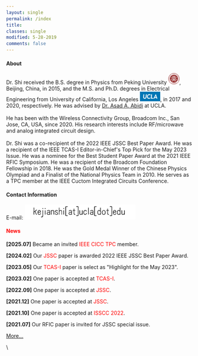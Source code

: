 ```yaml
---
layout: single
permalink: /index
title:
classes: single
modified: 5-28-2019
comments: false
---
```


#### About  
Dr. Shi received the B.S. degree in Physics from Peking University <img src="fig/pku.png" width="30"/>, Beijing, China, in 2015, and the M.S. and Ph.D. degrees in Electrical Engineering from University of California, Los Angeles <img src="fig/logo-ucla.png" width="55"/>, in 2017 and 2020, respectively. 
He was advised by [Dr. Asad A. Abidi](https://scholar.google.com/citations?user=44y2Oc4AAAAJ&hl=en) at UCLA. 
\
\
He has been with the Wireless Connectivity Group, Broadcom Inc., San Jose, CA, USA, since 2020.
His research interests include RF/microwave and analog integrated circuit design.
\
\
Dr. Shi was a co-recipient of the 2022 IEEE JSSC Best Paper Award.
He was a recipient of the IEEE TCAS-I Editor-in-Chief's Top Pick for the May 2023 Issue.
He was a nominee for the Best Student Paper Award at the 2021 IEEE RFIC Symposium. 
He was a recipient of the Broadcom Foundation Fellowship in 2018. 
He was the Gold Medal Winner of the Chinese Physics Olympiad and a Finalist of the National Physics Team in 2010.
He serves as a TPC member at the IEEE Cuctom Integrated Circuits Conference.


#### Contact Information
E-mail: ![youjian](/fig/youjian.png)


#### <span style="color:red">News</span>

**[2025.07]** Became an invited <span style="color:red">IEEE CICC TPC</span> member.

**[2024.02]** Our <span style="color:red">JSSC</span> paper is awarded 2022 IEEE JSSC Best Paper Award.

**[2023.05]** Our <span style="color:red">TCAS-I</span> paper is select as "Highlight for the May 2023".

**[2023.02]** One paper is accepted at <span style="color:red">TCAS-I</span>.

**[2022.09]** One paper is accepted at <span style="color:red">JSSC</span>.

**[2021.12]** One paper is accepted at <span style="color:red">JSSC</span>.

**[2021.10]** One paper is accepted at <span style="color:red">ISSCC 2022</span>.

**[2021.07]** Our RFIC paper is invited for JSSC special issue.


[More...](./news)

\
<script type='text/javascript' id='clustrmaps' src='//cdn.clustrmaps.com/map_v2.js?cl=ffffff&w=300&t=tt&d=RrdFrlQEXegADWJVAyTaqhe3rDF1QcXml9jtcZ15r8U'></script>
